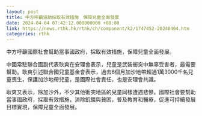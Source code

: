 ```yaml
---
layout: post
title: 中方呼籲協助採取有效措施　保障兒童全面發展
date: 2024-04-04 07:42:12.000000000 +08:00
link: https://news.rthk.hk/rthk/ch/component/k2/1747452-20240404.htm
categories: rthk
---
```


中方呼籲國際社會幫助當事國政府，採取有效措施，保障兒童全面發展。

中國常駐聯合國副代表耿爽在安理會表示，兒童是武裝衝突中無辜受害者，最需要幫助。耿爽引述聯合國兒童基金會表示，過去6個月加沙地帶超過1萬3000千名兒童喪生，保護加沙地帶兒童，是國際社會責任，也是安理會共識。

耿爽又表示，除加沙外，不少其他衝突地區的兒童同樣遭遇悲慘。國際社會要幫助當事國政府，採取有效措施，消除飢餓與貧困，普及教育和醫療，促進可持續發展目標實現，保障兒童全面發展。
